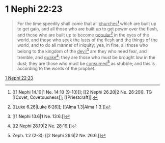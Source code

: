 # 1 Nephi 22:23

> For the time speedily shall come that all <u>churches</u>[^a] which are built up to get gain, and all those who are built up to get power over the flesh, and those who are built up to become <u>popular</u>[^b] in the eyes of the world, and those who seek the lusts of the flesh and the things of the world, and to do all manner of iniquity; yea, in fine, all those who belong to the kingdom of the <u>devil</u>[^c] are they who need fear, and tremble, and <u>quake</u>[^d]; they are those who must be brought low in the dust; they are those who must be <u>consumed</u>[^e] as stubble; and this is according to the words of the prophet.

[1 Nephi 22:23](https://www.churchofjesuschrist.org/study/scriptures/bofm/1-ne/22?lang=eng&id=p23#p23)


[^a]: [[1 Nephi 14.10|1 Ne. 14:10 (9-10)]]; [[2 Nephi 26.20|2 Ne. 26:20]]. TG [[Covet, Covetousness]]; [[Priestcraft]].
[^b]: [[Luke 6.26|Luke 6:26]]; [[Alma 1.3|Alma 1:3.]]
[^c]: [[1 Nephi 13.6|1 Ne. 13:6.]]
[^d]: [[2 Nephi 28.19|2 Ne. 28:19.]]
[^e]: Zeph. 1:2 (2-3); [[2 Nephi 26.6|2 Ne. 26:6.]]
